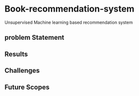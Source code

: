 # Book-recommendation-system
Unsupervised Machine learning based recommendation system 

## problem Statement

## Results

## Challenges

## Future Scopes

